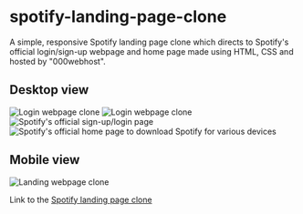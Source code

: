 # spotify-landing-page-clone
A simple, responsive Spotify landing page clone which directs to Spotify's official login/sign-up webpage and home page made using HTML, CSS and hosted by "000webhost".

## Desktop view
![Login webpage clone](https://user-images.githubusercontent.com/80174214/147853093-71acfc02-ebae-46e5-a64c-290300899d30.png)
![Login webpage clone](https://user-images.githubusercontent.com/80174214/147853111-1f69a46a-e98b-49ad-b808-b225dcd6fd00.png)
![Spotify's official sign-up/login page](https://user-images.githubusercontent.com/80174214/147853117-3dc2cd3a-066c-44bc-951b-2ff097481949.png)
![Spotify's official home page to download Spotify for various devices](https://user-images.githubusercontent.com/80174214/147853125-bbff8856-859a-49f1-9db2-14b2df8c201a.png)

## Mobile view
![Landing webpage clone](https://user-images.githubusercontent.com/80174214/151664985-0b25eff3-793e-4cb4-94e1-448f7c2a1b0e.jpg)

Link to the [Spotify landing page clone](https://clone-ify.000webhostapp.com/index.html)

